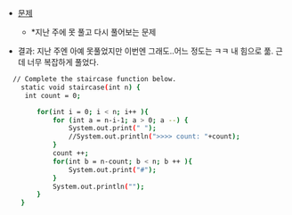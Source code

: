 
- [문제](https://www.hackerrank.com/challenges/staircase/problem)
  - *지난 주에 못 풀고 다시 풀어보는 문제
  
- 결과: 지난 주엔 아예 못풀었지만 이번엔 그래도..어느 정도는 ㅋㅋ 내 힘으로 풂. 근데 너무 복잡하게 풀었다. 
```sh
  // Complete the staircase function below.
    static void staircase(int n) {
     int count = 0;

        for(int i = 0; i < n; i++ ){
            for (int a = n-i-1; a > 0; a --) {
                System.out.print(" ");
                //System.out.println(">>>> count: "+count);
            }
            count ++;
            for(int b = n-count; b < n; b ++ ){
                System.out.print("#");
            }
            System.out.println("");
        }
    }

```
  
  
